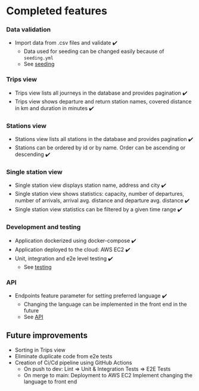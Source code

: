 # Completed features
### Data validation
- Import data from .csv files and validate ✔️
  - Data used for seeding can be changed easily because of `seeding.yml`
  - See [seeding](https://github.com/JuanitoSebastian/City-Bike-Journeys/blob/main/docs/seeding.md)

### Trips view
- Trips view lists all journeys in the database and provides pagination ✔️
- Trips view shows departure and return station names, covered distance in km and duration in minutes ✔️

### Stations view
- Stations view lists all stations in the database and provides pagination ✔️
- Stations can be ordered by id or by name. Order can be ascending or descending ✔️

### Single station view
- Single station view displays station name, address and city ✔️
- Single station view shows statistics: capacity, number of departures, number of arrivals, arrival avg. distance and departure avg. distance ✔️
- Single station view statistics can be filtered by a given time range ✔️

### Development and testing
- Application dockerized using docker-compose ✔️
- Application deployed to the cloud: AWS EC2 ✔️
- Unit, integration and e2e level testing ✔️
  - See [testing](https://github.com/JuanitoSebastian/City-Bike-Journeys/blob/main/docs/testing.md)

### API
- Endpoints feature parameter for setting preferred language ✔️
  - Changing the language can be implemented in the front end in the future
  - See [API](https://github.com/JuanitoSebastian/City-Bike-Journeys/blob/main/docs/api.md)

## Future improvements
- Sorting in Trips view
- Eliminate duplicate code from e2e tests
- Creation of Ci/Cd pipeline using GitHub Actions
  - On push to dev: Lint => Unit & Integration Tests => E2E Tests
  - On merge to main: Deployment to AWS EC2
Implement changing the language to front end